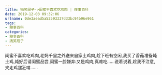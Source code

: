 ```yaml
---
title: 搞笑段子->闺蜜不喜欢吃鸡肉 | 糗事百科
date: 2019-12-03 09:32:06
urlname: 0de3aead5a52593337d33bc94b96e961
tags: 
- 糗事百科
categories:
- 糗事百科
- 搞笑段子
---
```

闺蜜不喜欢吃鸡肉,老妈千里之外送来自家土鸡肉,趁下班有空闲,我买了香菇准备炖土鸡,炖好后请闺蜜品尝,闺蜜一脸嫌弃:又是鸡肉,真难吃……说着说着,趁我不注意,夹走鸡腿狂啃……


